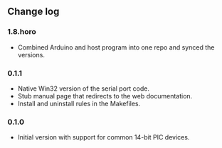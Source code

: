 ## Change log

### 1.8.horo
* Combined Arduino and host program into one repo and synced the versions.


### 0.1.1

* Native Win32 version of the serial port code.
* Stub manual page that redirects to the web documentation.
* Install and uninstall rules in the Makefiles.

### 0.1.0

* Initial version with support for common 14-bit PIC devices.
